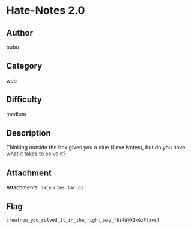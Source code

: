 # Hate-Notes 2.0 

## Author

bubu

## Category

web

## Difficulty

medium

## Description

Thinking outside the box gives you a clue (Love Notes), but do you have what it takes to solve it?

## Attachment 

Attachments: `hatenotes.tar.gz`


## Flag

`crew{now_you_solved_it_in_the_right_way_fBi4WVX1kGzPtavs}`
